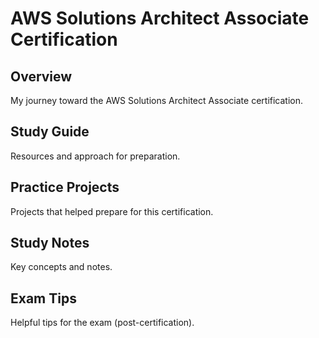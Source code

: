 # AWS Solutions Architect Associate Certification

## Overview
My journey toward the AWS Solutions Architect Associate certification.

## Study Guide
Resources and approach for preparation.

## Practice Projects
Projects that helped prepare for this certification.

## Study Notes
Key concepts and notes.

## Exam Tips
Helpful tips for the exam (post-certification).
